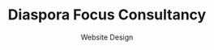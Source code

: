 ---
title: Diaspora Focus Consultancy
link: http://www.diasporafocus.com/
subtitle: Website Design
layout: default
modal-id: 4
img: diaspora.png
thumbnail: diaspora.png
alt: image-alt
description: A consultancy firm based in Sierra Leone.

---